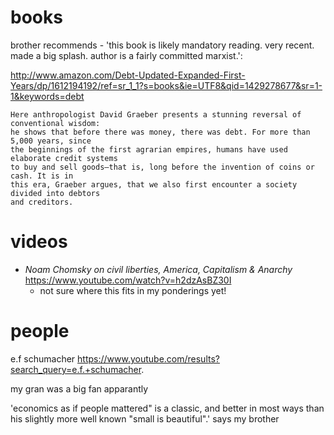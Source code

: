 # books

brother recommends - 'this book is likely mandatory reading. very recent. made a big splash. author is a fairly committed marxist.':

http://www.amazon.com/Debt-Updated-Expanded-First-Years/dp/1612194192/ref=sr_1_1?s=books&ie=UTF8&qid=1429278677&sr=1-1&keywords=debt

````
Here anthropologist David Graeber presents a stunning reversal of conventional wisdom:
he shows that before there was money, there was debt. For more than 5,000 years, since
the beginnings of the first agrarian empires, humans have used elaborate credit systems
to buy and sell goods—that is, long before the invention of coins or cash. It is in
this era, Graeber argues, that we also first encounter a society divided into debtors
and creditors.
````

# videos

* *Noam Chomsky on civil liberties, America, Capitalism & Anarchy* https://www.youtube.com/watch?v=h2dzAsBZ30I
  * not sure where this fits in my ponderings yet!

# people

e.f schumacher
https://www.youtube.com/results?search_query=e.f.+schumacher.

my gran was a big fan apparantly

'economics as if people mattered" is a classic, and better in most ways than his slightly more well known "small is beautiful".' says my brother
